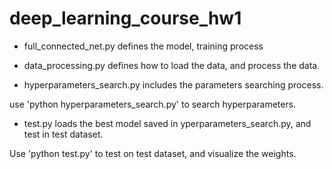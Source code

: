 # deep_learning_course_hw1

- full_connected_net.py defines the model, training process

- data_processing.py defines how to load the data, and process the data.

- hyperparameters_search.py includes the parameters searching process.

use 'python hyperparameters_search.py' to search hyperparameters.

- test.py loads the best model saved in yperparameters_search.py, and test in test dataset.

Use 'python test.py' to test on test dataset, and visualize the weights.
